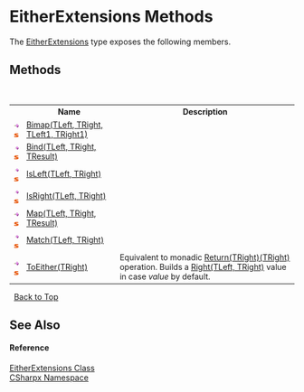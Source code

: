 # EitherExtensions Methods
 

The <a href="T_CSharpx_EitherExtensions">EitherExtensions</a> type exposes the following members.


## Methods
&nbsp;<table><tr><th></th><th>Name</th><th>Description</th></tr><tr><td>![Public method](media/pubmethod.gif "Public method")![Static member](media/static.gif "Static member")</td><td><a href="M_CSharpx_EitherExtensions_Bimap__4">Bimap(TLeft, TRight, TLeft1, TRight1)</a></td><td /></tr><tr><td>![Public method](media/pubmethod.gif "Public method")![Static member](media/static.gif "Static member")</td><td><a href="M_CSharpx_EitherExtensions_Bind__3">Bind(TLeft, TRight, TResult)</a></td><td /></tr><tr><td>![Public method](media/pubmethod.gif "Public method")![Static member](media/static.gif "Static member")</td><td><a href="M_CSharpx_EitherExtensions_IsLeft__2">IsLeft(TLeft, TRight)</a></td><td /></tr><tr><td>![Public method](media/pubmethod.gif "Public method")![Static member](media/static.gif "Static member")</td><td><a href="M_CSharpx_EitherExtensions_IsRight__2">IsRight(TLeft, TRight)</a></td><td /></tr><tr><td>![Public method](media/pubmethod.gif "Public method")![Static member](media/static.gif "Static member")</td><td><a href="M_CSharpx_EitherExtensions_Map__3">Map(TLeft, TRight, TResult)</a></td><td /></tr><tr><td>![Public method](media/pubmethod.gif "Public method")![Static member](media/static.gif "Static member")</td><td><a href="M_CSharpx_EitherExtensions_Match__2">Match(TLeft, TRight)</a></td><td /></tr><tr><td>![Public method](media/pubmethod.gif "Public method")![Static member](media/static.gif "Static member")</td><td><a href="M_CSharpx_EitherExtensions_ToEither__1">ToEither(TRight)</a></td><td>
Equivalent to monadic <a href="M_CSharpx_Either_Return__1">Return(TRight)(TRight)</a> operation. Builds a <a href="T_CSharpx_Right_2">Right(TLeft, TRight)</a> value in case *value* by default.</td></tr></table>&nbsp;
<a href="#eitherextensions-methods">Back to Top</a>

## See Also


#### Reference
<a href="T_CSharpx_EitherExtensions">EitherExtensions Class</a><br /><a href="N_CSharpx">CSharpx Namespace</a><br />